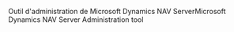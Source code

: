 <span data-ttu-id="4875e-101">Outil d'administration de Microsoft Dynamics NAV Server</span><span class="sxs-lookup"><span data-stu-id="4875e-101">Microsoft Dynamics NAV Server Administration tool</span></span>